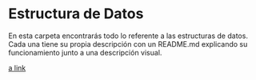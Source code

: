 # Estructura de Datos
En esta carpeta encontrarás todo lo referente a las estructuras de datos. Cada una tiene su propia descripción con un README.md explicando su funcionamiento junto a una descripción visual.

[a link](https://github.com/dylanjitt/Algoritmica/tree/main/contenido/Estructura_de_datos/BIT)
